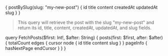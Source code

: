 
{
  postBySlug(slug: "my-new-post") {
    id
    title
    content
    createdAt
    updatedAt
    slug
  }
}

> This query will retrieve the post with the slug "my-new-post" and return its id, title, content, createdAt, updatedAt, and slug fields.



query FetchPosts($first: Int!, $after: String) {
  posts(first: $first, after: $after) {
    totalCount
    edges {
      cursor
      node {
        id
        title
        content
        slug
      }
    }
    pageInfo {
      hasNextPage
      endCursor
    }
  }
}

